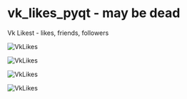 # vk_likes_pyqt - may be dead

Vk Likest - likes, friends, followers

![VkLikes](https://i.imgur.com/mSMvriG.png)

![VkLikes](https://i.imgur.com/yt2lYGw.png)

![VkLikes](https://i.imgur.com/L4wbZbh.png)

![VkLikes](https://i.imgur.com/pB2Oesz.png)


